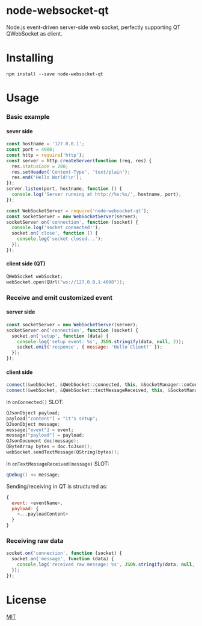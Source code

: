 # node-websocket-qt
Node.js event-driven server-side web socket, perfectly supporting QT QWebSocket as client.
# Installing
`npm install --save node-websocket-qt`
# Usage
### Basic example
#### sever side 
```javascript
const hostname = '127.0.0.1';
const port = 4000;
const http = require('http');
const server = http.createServer(function (req, res) {
  res.statusCode = 200;
  res.setHeader('Content-Type', 'text/plain');
  res.end('Hello World!\n');
});
server.listen(port, hostname, function () {
  console.log('Server running at http://%s:%s/', hostname, port);
});

const WebSocketServer = require('node-websocket-qt');
const socketServer = new WebSocketServer(server);
socketServer.on('connection', function (socket) {
  console.log('socket connected!');
  socket.on('close', function () {
    console.log('socket closed...');
  });
});
```
#### client side (QT)
```cpp
QWebSocket webSocket;
webSocket.open(QUrl("﻿ws://127.0.0.1:4000"));
```

### Receive and emit customized event
#### server side
```javascript
const socketServer = new WebSocketServer(server);
socketServer.on('connection', function (socket) {
  socket.on('setup', function (data) {
    console.log('setup event: %s', JSON.stringify(data, null, 2));
    socket.emit('response', { message: 'Hello Client!' });
  });
});
```
#### client side
```cpp
connect(&webSocket, &QWebSocket::connected, this, &SocketManager::onConnected, Qt::UniqueConnection);
connect(&webSocket, &QWebSocket::textMessageReceived, this, &SocketManager::onTextMessageReceived, Qt::UniqueConnection);
```
in `onConnected()` SLOT:
```cpp
QJsonObject payload;
payload["content"] = "it's setup";
QJsonObject message;
message["event"] = event;
message["payload"] = payload;
QJsonDocument doc(message);
QByteArray bytes = doc.toJson();
webSocket.sendTextMessage(QString(bytes));
```
in `onTextMessageReceived(message)` SLOT:
```cpp
qDebug() << message;
```
Sending/receiving in QT is structured as:
```javascript
{
  event: <eventName>,
  payload: {
    <...payloadContent>
  }
}
```
### Receiving raw data
```javascript
socket.on('connection', function (socket) {
  socket.on('message', function (data) {
    console.log('received raw message: %s', JSON.stringify(data, null, 2));
  });
});
```
# License
[MIT](https://github.com/yixiangding/node-websocket-qt/blob/master/LICENSE)